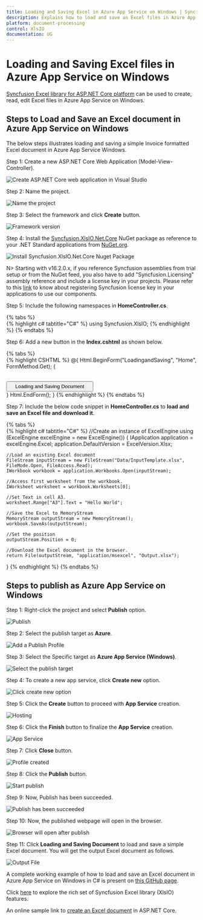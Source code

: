 ```yaml
---
title: Loading and Saving Excel in Azure App Service on Windows | Syncfusion
description: Explains how to load and save an Excel files in Azure App Service on Windows using Syncfusion Excel library.
platform: document-processing
control: XlsIO
documentation: UG
---
```

# Loading and Saving Excel files in Azure App Service on Windows

[Syncfusion Excel library for ASP.NET Core platform](https://www.syncfusion.com/document-processing/excel-framework/net-core/excel-library) can be used to create, read, edit Excel files in Azure App Service on Windows.

## Steps to Load and Save an Excel document in Azure App Service on Windows

The below steps illustrates loading and saving a simple Invoice formatted Excel document in Azure App Service Windows.

Step 1: Create a new ASP.NET Core Web Application (Model-View-Controller).

![Create ASP.NET Core web application in Visual Studio](Loading-and-Saving_images/Loading-and-Saving_images_img1.png)

Step 2: Name the project.

![Name the project](Loading-and-Saving_images/Loading-and-Saving_images_img17.png)

Step 3: Select the framework and click **Create** button.

![Framework version](Loading-and-Saving_images/Loading-and-Saving_images_img18.png)

Step 4: Install the [Syncfusion.XlsIO.Net.Core](https://www.nuget.org/packages/Syncfusion.XlsIO.Net.Core) NuGet package as reference to your .NET Standard applications from [NuGet.org](https://www.nuget.org).

![Install Syncfusion.XlsIO.Net.Core Nuget Package](Loading-and-Saving_images/Loading-and-Saving_images_img19.png)

N> Starting with v16.2.0.x, if you reference Syncfusion assemblies from trial setup or from the NuGet feed, you also have to add "Syncfusion.Licensing" assembly reference and include a license key in your projects. Please refer to this [link](https://help.syncfusion.com/common/essential-studio/licensing/overview) to know about registering Syncfusion license key in your applications to use our components. 

Step 5: Include the following namespaces in **HomeController.cs**.

{% tabs %}  
{% highlight c# tabtitle="C#" %}
using Syncfusion.XlsIO;
{% endhighlight %}
{% endtabs %}  

Step 6: Add a new button in the **Index.cshtml** as shown below.

{% tabs %}  
{% highlight CSHTML %}
@{
    Html.BeginForm("LoadingandSaving", "Home", FormMethod.Get);
    {
        <div>
            <br>
            <input type="submit" value="Loading and Saving Document" style="width:230px;height:27px" />
        </div>
    }
    Html.EndForm();
}
{% endhighlight %}
{% endtabs %}

Step 7: Include the below code snippet in **HomeController.cs** to **load and save an Excel file and download it**.

{% tabs %}  
{% highlight c# tabtitle="C#" %}
//Create an instance of ExcelEngine
using (ExcelEngine excelEngine = new ExcelEngine())
{
    IApplication application = excelEngine.Excel;
    application.DefaultVersion = ExcelVersion.Xlsx;

    //Load an existing Excel document
    FileStream inputStream = new FileStream("Data/InputTemplate.xlsx", FileMode.Open, FileAccess.Read);
    IWorkbook workbook = application.Workbooks.Open(inputStream);

    //Access first worksheet from the workbook.
    IWorksheet worksheet = workbook.Worksheets[0];

    //Set Text in cell A3.
    worksheet.Range["A3"].Text = "Hello World";

    //Save the Excel to MemoryStream 
    MemoryStream outputStream = new MemoryStream();
    workbook.SaveAs(outputStream);

    //Set the position
    outputStream.Position = 0;

    //Download the Excel document in the browser.
    return File(outputStream, "application/msexcel", "Output.xlsx");
}
{% endhighlight %}
{% endtabs %} 

## Steps to publish as Azure App Service on Windows

Step 1: Right-click the project and select **Publish** option.

![Publish](Loading-and-Saving_images/Loading-and-Saving_images_img20.png)

Step 2: Select the publish target as **Azure**.

![Add a Publish Profile](Loading-and-Saving_images/Loading-and-Saving_images_img21.png)

Step 3: Select the Specific target as **Azure App Service (Windows)**.

![Select the publish target](Loading-and-Saving_images/Loading-and-Saving_images_img22.png)

Step 4: To create a new app service, click **Create new** option.

![Click create new option](Loading-and-Saving_images/Loading-and-Saving_images_img23.png)

Step 5: Click the **Create** button to proceed with **App Service** creation.

![Hosting](Loading-and-Saving_images/Loading-and-Saving_images_img24.png)

Step 6: Click the **Finish** button to finalize the **App Service** creation.

![App Service](Loading-and-Saving_images/Loading-and-Saving_images_img25.png)

Step 7: Click **Close** button.

![Profile created](Loading-and-Saving_images/Loading-and-Saving_images_img26.png)

Step 8: Click the **Publish** button.

![Start publish](Loading-and-Saving_images/Loading-and-Saving_images_img27.png)

Step 9: Now, Publish has been succeeded.

![Publish has been succeeded](Loading-and-Saving_images/Loading-and-Saving_images_img28.png)

Step 10: Now, the published webpage will open in the browser. 

![Browser will open after publish](Loading-and-Saving_images/Loading-and-Saving_images_img29.png)

Step 11: Click **Loading and Saving Document** to load and save a simple Excel document. You will get the output Excel document as follows.

![Output File](Loading-and-Saving_images/Loading-and-Saving_images_img30.png)

A complete working example of how to load and save an Excel document in Azure App Service on Windows in C# is present on [this GitHub page](https://github.com/SyncfusionExamples/XlsIO-Examples/tree/master/Loading%20and%20Saving/Azure/Azure%20App%20Service/Loading%20and%20Saving).

Click [here](https://www.syncfusion.com/document-processing/excel-framework/net-core) to explore the rich set of Syncfusion Excel library (XlsIO) features.

An online sample link to [create an Excel document](https://ej2.syncfusion.com/aspnetcore/Excel/Create#/material3) in ASP.NET Core.